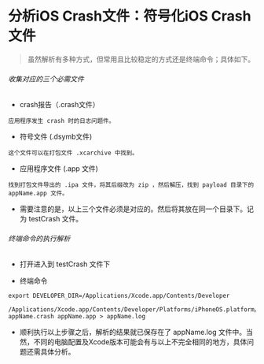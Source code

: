# 分析iOS Crash文件：符号化iOS Crash文件
> 虽然解析有多种方式，但常用且比较稳定的方式还是终端命令；具体如下。

###### 收集对应的三个必需文件

* crash报告（.crash文件）

```
应用程序发生 crash 时的日志问题件。
```

*  符号文件 (.dsymb文件)

```
这个文件可以在打包文件 .xcarchive 中找到。
```

*  应用程序文件 (.app 文件)

```
找到打包文件导出的 .ipa 文件，将其后缀改为 zip ，然后解压，找到 payload 目录下的 appName.app 文件。
```

* 需要注意的是，以上三个文件必须是对应的。然后将其放在同一个目录下。记为 testCrash 文件。


###### 终端命令的执行解析

* 打开进入到 testCrash 文件下

* 终端命令

```
export DEVELOPER_DIR=/Applications/Xcode.app/Contents/Developer

/Applications/Xcode.app/Contents/Developer/Platforms/iPhoneOS.platform/Developer/Library/PrivateFrameworks/DTDeviceKitBase.framework/Versions/A/Resources/symbolicatecrash appName.crash appName.app > appName.log
```

* 顺利执行以上步骤之后，解析的结果就已保存在了 appName.log 文件中。当然，不同的电脑配置及Xcode版本可能会有与以上不完全相同的地方，具体问题还需具体分析。
